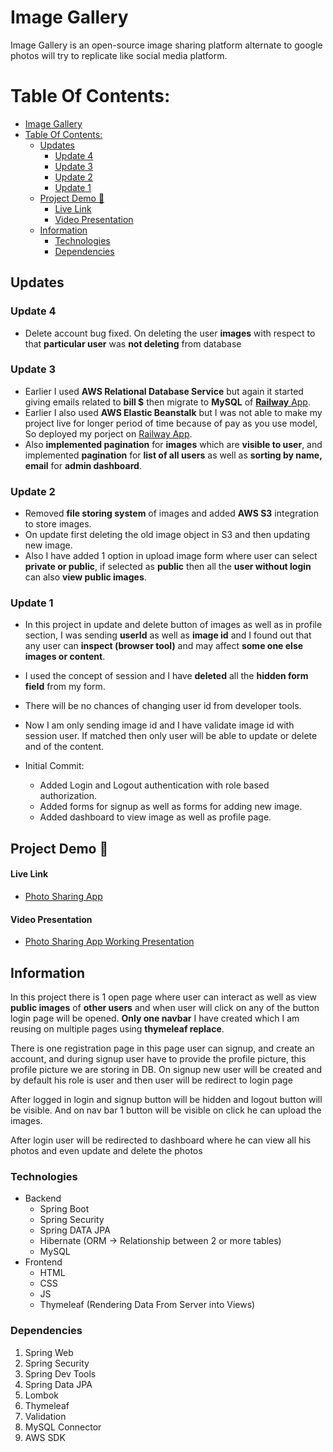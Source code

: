 # Image Gallery

Image Gallery is an open-source image sharing platform alternate to google photos will try to replicate like social media platform.

# Table Of Contents:

- [Image Gallery](#image-gallery)
- [Table Of Contents:](#table-of-contents)
  - [Updates](#updates)
    - [Update 4](#update-4)
    - [Update 3](#update-3)
    - [Update 2](#update-2)
    - [Update 1](#update-1)
  - [Project Demo 🔗](#project-demo-)
      - [Live Link](#live-link)
      - [Video Presentation](#video-presentation)
  - [Information](#information)
    - [Technologies](#technologies)
    - [Dependencies](#dependencies)

## Updates

### Update 4

- Delete account bug fixed. On deleting the user **images** with respect to that **particular user** was **not deleting** from database

### Update 3

- Earlier I used **AWS Relational Database Service** but again it started giving emails related to **bill $** then migrate to **MySQL** of [**Railway** App](https://railway.app).
- Earlier I also used **AWS Elastic Beanstalk** but I was not able to make my project live for longer period of time because of pay as you use model, So deployed my porject on [Railway App](https://railway.app).
- Also **implemented pagination** for **images** which are **visible to user**, and implemented **pagination** for **list of all users** as well as **sorting by name, email** for **admin dashboard**.

### Update 2

- Removed **file storing system** of images and added **AWS S3** integration to store images.
- On update first deleting the old image object in S3 and then updating new image.
- Also I have added 1 option in upload image form where user can select **private or public**, if selected as **public** then all the **user without login** can also **view public images**.

### Update 1

- In this project in update and delete button of images as well as in profile section, I was sending **userId** as well as **image id** and I found out that any user can **inspect (browser tool)** and may affect **some one else images or content**.
- I used the concept of session and I have **deleted** all the **hidden form field** from my form.
- There will be no chances of changing user id from developer tools.
- Now I am only sending image id and I have validate image id with session user. If matched then only user will be able to update or delete and of the content.

- Initial Commit:
  - Added Login and Logout authentication with role based authorization.
  - Added forms for signup as well as forms for adding new image.
  - Added dashboard to view image as well as profile page.

## Project Demo 🔗

#### Live Link 

- [Photo Sharing App](https://image-gallery-production.up.railway.app/)

#### Video Presentation

- [Photo Sharing App Working Presentation](https://www.linkedin.com/posts/memon-abdul-gani_tech-springboot-aws-activity-7222093574392193025-bSy1?utm_source=share&utm_medium=member_desktop)

## Information

In this project there is 1 open page where user can interact as well as view **public images** of **other users** and when user will click on any of the button login page will be opened.
**Only one navbar** I have created which I am reusing on multiple pages using **thymeleaf replace**.

There is one registration page in this page user can signup, and create an account, and during signup user have to provide the profile picture, this profile picture we are storing in DB. On signup new user will be created and by default his role is user and then user will be redirect to login page

After logged in login and signup button will be hidden and logout button will be visible. And on nav bar 1 button will be visible on click he can upload the images.

After login user will be redirected to dashboard where he can view all his photos and even update and delete the photos

### Technologies

- Backend
  - Spring Boot
  - Spring Security
  - Spring DATA JPA
  - Hibernate (ORM -> Relationship between 2 or more tables)
  - MySQL
- Frontend
  - HTML
  - CSS
  - JS
  - Thymeleaf (Rendering Data From Server into Views)

### Dependencies

1. Spring Web
2. Spring Security
3. Spring Dev Tools
4. Spring Data JPA
5. Lombok
6. Thymeleaf
7. Validation
8. MySQL Connector
9. AWS SDK
